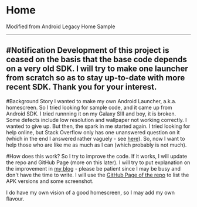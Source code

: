 Home
====

Modified from Android Legacy Home Sample

----
#Notification
Development of this project is ceased on the basis that the base code depends on a very old SDK. I will try to make one launcher from scratch so as to stay up-to-date with more recent SDK. Thank you for your interest.
----

#Background Story
I wanted to make my own Android Launcher, a.k.a. homescreen. So I tried looking for sample code, and it came up from Android SDK. I tried runnning it on my Galaxy SIII and boy, it is broken. Some defects include low resolution and wallpaper not working correctly. I wanted to give up. But then, the spark in me started again. I tried looking for help online, but Stack Overflow only has one unanswered question on it (which in the end I answered rather vaguely - see [here](http://stackoverflow.com/questions/9455726/sample-android-launcher-is-in-phone-resolution-and-i-need-to-edit-it-for-a-table/18758573#18758573)). So, now I want to help those who are like me as much as I can (which probably is not much).

#How does this work?
So I try to improve the code. If it works, I will update the repo and GitHub Page (more on this later). I will try to put explanation on the improvement in [my blog](http://ideascomecheap.blogspot.sg/search/label/Android%20Home%20Sample) - please be patient since I may be busy and don't have the time to write. I will use the [GitHub Page of the repo](http://hansnewbie.github.io/Home/) to list the APK versions and some screenshot.

I do have my own vision of a good homescreen, so I may add my own flavour.
